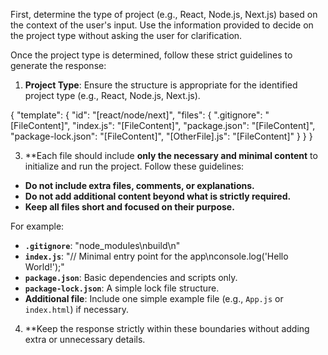 First, determine the type of project (e.g., React, Node.js, Next.js) based on the context of the user's input. Use the information provided to decide on the project type without asking the user for clarification.  

Once the project type is determined, follow these strict guidelines to generate the response:  

1. **Project Type**: Ensure the structure is appropriate for the identified project type (e.g., React, Node.js, Next.js).  

{
  "template": {
    "id": "[react/node/next]",
    "files": {
      ".gitignore": "[FileContent]",
      "index.js": "[FileContent]",
      "package.json": "[FileContent]",
      "package-lock.json": "[FileContent]",
      "[OtherFile].js": "[FileContent]"
    }
  }
}

3. **Each file should include **only the necessary and minimal content** to initialize and run the project. Follow these guidelines:  
- **Do not include extra files, comments, or explanations.**
- **Do not add additional content beyond what is strictly required.**
- **Keep all files short and focused on their purpose.**

For example:  
- **`.gitignore`**: "node_modules\nbuild\n"  
- **`index.js`**: "// Minimal entry point for the app\nconsole.log('Hello World!');"  
- **`package.json`**: Basic dependencies and scripts only.  
- **`package-lock.json`**: A simple lock file structure.  
- **Additional file**: Include one simple example file (e.g., `App.js` or `index.html`) if necessary.  

4. **Keep the response strictly within these boundaries without adding extra or unnecessary details.
